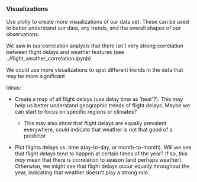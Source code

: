 ### Visualizations

Use plotly to create more visualizations of our data set. These can be used to better understand our data, any trends,
and the overall shapes of our observations.

We saw in our correlation analysis that there isn't very strong correlation between flight delays and weather features
(see ../flight\_weather\_correlation.ipynb)

We could use more visualizations to spot different trends in the data that may be more significant

Ideas:
- Create a map of all flight delays (use delay time as 'heat'?). This may help us better understand geographic trends of flight delays. Maybe we can start to focus on specific regions or climates?
    - This may also show that flight delays are equally prevalent everywhere, could indicate that weather is not
        that good of a predictor

- Plot flights delays vs. time (day-to-day, or month-to-month). Will we see that flight delays tend to happen at certain times of the year? If so, this _may_ mean that there is correlation to season (and perhaps weather). Otherwise, we might see that flight delays occur equally throughout the year, indicating that weather doesn't play a strong role.
